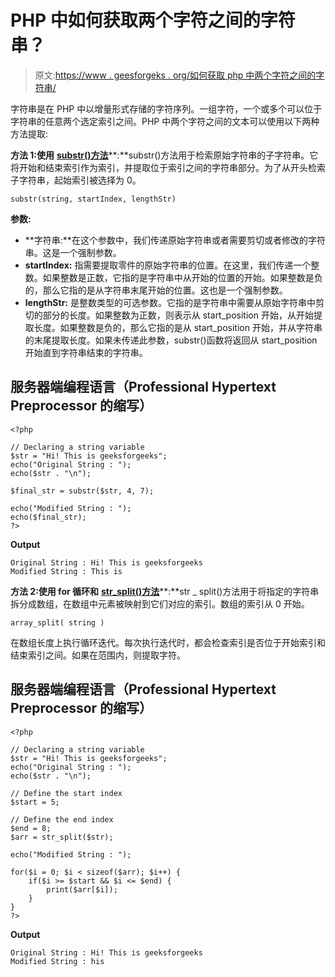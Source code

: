 # PHP 中如何获取两个字符之间的字符串？

> 原文:[https://www . geesforgeks . org/如何获取 php 中两个字符之间的字符串/](https://www.geeksforgeeks.org/how-to-get-string-between-two-characters-in-php/)

字符串是在 PHP 中以增量形式存储的字符序列。一组字符，一个或多个可以位于字符串的任意两个选定索引之间。PHP 中两个字符之间的文本可以使用以下两种方法提取:

**方法 1:使用** [**substr()方法**](https://www.geeksforgeeks.org/php-substr-function/)**:**substr()方法用于检索原始字符串的子字符串。它将开始和结束索引作为索引，并提取位于索引之间的字符串部分。为了从开头检索子字符串，起始索引被选择为 0。

```
substr(string, startIndex, lengthStr)
```

**参数:**

*   **字符串:**在这个参数中，我们传递原始字符串或者需要剪切或者修改的字符串。这是一个强制参数。
*   **startIndex:** 指需要提取零件的原始字符串的位置。在这里，我们传递一个整数。如果整数是正数，它指的是字符串中从开始的位置的开始。如果整数是负的，那么它指的是从字符串末尾开始的位置。这也是一个强制参数。
*   **lengthStr:** 是整数类型的可选参数。它指的是字符串中需要从原始字符串中剪切的部分的长度。如果整数为正数，则表示从 start_position 开始，从开始提取长度。如果整数是负的，那么它指的是从 start_position 开始，并从字符串的末尾提取长度。如果未传递此参数，substr()函数将返回从 start_position 开始直到字符串结束的字符串。

## 服务器端编程语言（Professional Hypertext Preprocessor 的缩写）

```
<?php

// Declaring a string variable
$str = "Hi! This is geeksforgeeks";
echo("Original String : ");
echo($str . "\n");

$final_str = substr($str, 4, 7);

echo("Modified String : ");
echo($final_str);
?>
```

**Output**

```
Original String : Hi! This is geeksforgeeks
Modified String : This is
```

**方法 2:使用 for 循环和** [**str_split()方法**](https://www.geeksforgeeks.org/php-str_split-function/)**:**str _ split()方法用于将指定的字符串拆分成数组，在数组中元素被映射到它们对应的索引。数组的索引从 0 开始。

```
array_split( string )
```

在数组长度上执行循环迭代。每次执行迭代时，都会检查索引是否位于开始索引和结束索引之间。如果在范围内，则提取字符。

## 服务器端编程语言（Professional Hypertext Preprocessor 的缩写）

```
<?php

// Declaring a string variable
$str = "Hi! This is geeksforgeeks";
echo("Original String : ");
echo($str . "\n");

// Define the start index
$start = 5;

// Define the end index
$end = 8;
$arr = str_split($str);

echo("Modified String : ");

for($i = 0; $i < sizeof($arr); $i++) {
    if($i >= $start && $i <= $end) {
        print($arr[$i]);
    }
}
?>
```

**Output**

```
Original String : Hi! This is geeksforgeeks
Modified String : his 
```